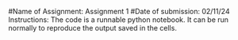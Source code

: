 #Name of Assignment: Assignment 1
#Date of submission: 02/11/24
Instructions: The code is a runnable python notebook. It can be run normally to reproduce the output saved in the cells.